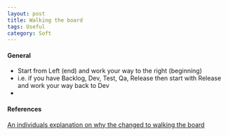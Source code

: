 ```yaml
---
layout: post
title: Walking the board
tags: Useful
category: Soft
---
```

#### General ####

- Start from Left (end) and work your way to the right (beginning)  
- i.e. if you have Backlog, Dev, Test, Qa, Release then start with Release and work your way back to Dev
-


#### References ####

[An individuals explanation on why the changed to walking the board](http://agile-commentary.blogspot.com/2009/04/walking-board.html)  
